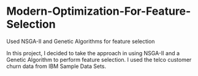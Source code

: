 # Modern-Optimization-For-Feature-Selection
Used NSGA-II and Genetic Algorithms for feature selection

In this project, I decided to take the approach in using NSGA-II and a Genetic Algorithm to perform feature selection. I used the telco customer churn data from IBM Sample Data Sets. 


